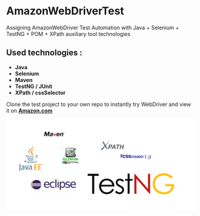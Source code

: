# AmazonWebDriverTest
 Assigning AmazonWebDriver Test Automation with Java + Selenium + TestNG + POM + XPath auxiliary tool technologies 

## Used technologies :
- **Java**
- **Selenium**
- **Maven**
- **TestNG / JUnit**
- **XPath / cssSelector**


Clone the test project to your own repo to instantly try WebDriver and view it on **[Amazon.com](http://amazon.com/)**

![alt text](https://github.com/oguzhanvrl/AmazonWebDriverTest/blob/master/webdriver.png)
